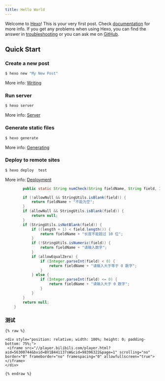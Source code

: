 ```yaml
---
title: Hello World
---
```

Welcome to [Hexo](https://hexo.io/)! This is your very first post. Check [documentation](https://hexo.io/docs/) for more info. If you get any problems when using Hexo, you can find the answer in [troubleshooting](https://hexo.io/docs/troubleshooting.html) or you can ask me on [GitHub](https://github.com/hexojs/hexo/issues).

## Quick Start

### Create a new post

``` bash
$ hexo new "My New Post"
```

More info: [Writing](https://hexo.io/docs/writing.html)

### Run server

``` bash
$ hexo server
```

More info: [Server](https://hexo.io/docs/server.html)

### Generate static files

``` bash
$ hexo generate
```

More info: [Generating](https://hexo.io/docs/generating.html)

### Deploy to remote sites

``` bash
$ hexo deploy  test
```

More info: [Deployment](https://hexo.io/docs/one-command-deployment.html)


```java
        public static String numCheck(String fieldName, String field, Integer length, boolean allowNull, boolean allowEqualZero) {

        if (!allowNull && StringUtils.isBlank(field)) {
            return fieldName + "不能为空";
        }
        if (allowNull && StringUtils.isBlank(field)) {
            return null;
        }
        if (StringUtils.isNotBlank(field)) {
            if ((length + 1) < field.length()) {
                return fieldName + "长度不能超过 10 位";
            }
            if (!StringUtils.isNumeric(field)) {
                return fieldName + "请输入数字";
            }
            if (allowEqualZero) {
                if (Integer.parseInt(field) < 0) {
                    return fieldName + "请输入大于等于 0 数字";
                }
            } else {
                if (Integer.parseInt(field) <= 0) {
                    return fieldName + "请输入大于 0 数字";
                }
            }
        }
        return null;
    }
```

### 测试



```
{% raw %}

<div style="position: relative; width: 100%; height: 0; padding-bottom: 75%;">
 <iframe src="//player.bilibili.com/player.html?aid=56300744&bvid=BV1B441137sW&cid=98396322&page=1" scrolling="no" border="0" frameborder="no" framespacing="0" allowfullscreen="true"> </iframe>
</div>

{% endraw %}
```

